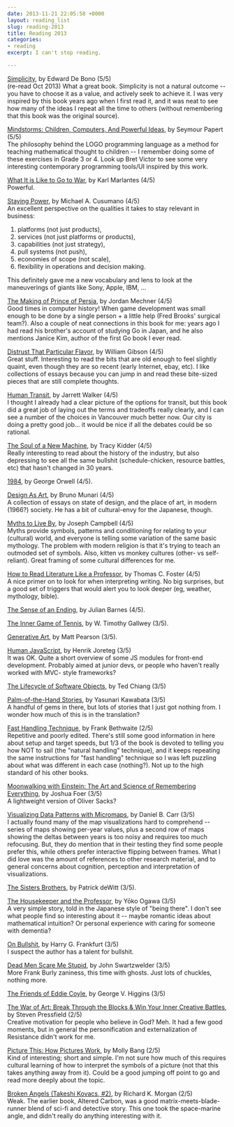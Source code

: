 ```yaml
---
date: 2013-11-21 22:05:58 +0000
layout: reading_list
slug: reading-2013
title: Reading 2013
categories:
- reading
excerpt: I can't stop reading.

---
```

[Simplicity](http://amazon.com/dp/0140258396/), by Edward De Bono (5/5)  
(re-read Oct 2013) What a great book. Simplicity is not a natural outcome -- you have to choose it as a value, and actively seek to achieve it. I was very inspired by this book years ago when I first read it, and it was neat to see how many of the ideas I repeat all the time to others (without remembering that this book was the original source).

[Mindstorms: Children, Computers, And Powerful
Ideas](http://amazon.com/dp/0465046746/), by Seymour Papert (5/5)  
The philosophy behind the LOGO programming language as a method for teaching mathematical thought to children -- I remember doing some of these exercises in Grade 3 or 4. Look up Bret Victor to see some very interesting contemporary programming tools/UI inspired by this work.

[What It is Like to Go to War](http://amazon.com/dp/0802119921/), by Karl Marlantes (4/5)  
Powerful.

[Staying Power](http://amazon.com/dp/019921896X/), by Michael A. Cusumano (4/5)  
An excellent perspective on the qualities it takes to stay relevant in
business:

1. platforms (not just products),
2. services (not just platforms or products),
3. capabilities (not just strategy),
4. pull systems (not push),
5. economies of scope (not scale),
6. flexibility in operations and decision making.

This definitely gave me a new vocabulary and lens to look at the maneuverings of giants like Sony, Apple, IBM, ...

[The Making of Prince of Persia](http://amazon.com/dp/B005WUE6Q2/), by Jordan Mechner (4/5)  
Good times in computer history! When game development was small enough to be done by a single person + a little help (Fred Brooks' surgical team?). Also a couple of neat connections in this book for me: years ago I had read his brother's account of studying Go in Japan, and he also mentions Janice Kim, author of the first Go book I ever read.

[Distrust That Particular Flavor](http://amazon.com/dp/039915843X/), by William Gibson (4/5)  
Great stuff. Interesting to read the bits that are old enough to feel slightly quaint, even though they are so recent (early Internet, ebay, etc). I like collections of essays because you can jump in and read these bite-sized pieces that are still complete thoughts.

[Human Transit](http://amazon.com/dp/1597269719/), by Jarrett Walker (4/5)  
I thought I already had a clear picture of the options for transit, but this book did a great job of laying out the terms and tradeoffs really clearly, and I can see a number of the choices in Vancouver much better now. Our city is doing a pretty good job... it would be nice if all the debates could be so rational.

[The Soul of a New Machine](http://amazon.com/dp/0316491977/), by Tracy Kidder (4/5)  
Really interesting to read about the history of the industry, but also depressing to see all the same bullshit (schedule-chicken, resource battles, etc) that hasn't changed in 30 years.

[1984](http://amazon.com/dp/0451524934/), by George Orwell (4/5).

[Design As Art](http://amazon.com/dp/0141035811/), by Bruno Munari (4/5)  
A collection of essays on state of design, and the place of art, in modern (1966?) society. He has a bit of cultural-envy for the Japanese, though.

[Myths to Live By](http://amazon.com/dp/0140194614/), by Joseph Campbell (4/5)  
Myths provide symbols, patterns and conditioning for relating to your (cultural) world, and everyone is telling some variation of the same basic mythology. The problem with modern religion is that it's trying to teach an outmoded set of symbols. Also, kitten vs monkey cultures (other- vs self- reliant). Great framing of some cultural differences for me.

[How to Read Literature Like a Professor](http://amazon.com/dp/006000942X/), by Thomas C. Foster (4/5)  
A nice primer on to look for when interpreting writing. No big surprises, but a good set of triggers that would alert you to look deeper (eg, weather, mythology, bible).

[The Sense of an Ending](http://amazon.com/dp/0224094157/), by Julian Barnes (4/5).

[The Inner Game of Tennis](http://amazon.com/dp/0679778314/), by W. Timothy Gallwey (3/5).

[Generative Art](http://amazon.com/dp/1935182625/), by Matt Pearson (3/5).

[Human JavaScript](http://amazon.com/dp/B00G9FGHFW/), by Henrik Joreteg (3/5)  
It was OK. Quite a short overview of some JS modules for front-end development. Probably aimed at junior devs, or people who haven't really worked with MVC- style frameworks?

[The Lifecycle of Software Objects](http://amazon.com/dp/1596063173/), by Ted Chiang (3/5)

[Palm-of-the-Hand Stories](http://amazon.com/dp/0374530491/), by Yasunari Kawabata (3/5)  
A handful of gems in there, but lots of stories that I just got nothing from. I wonder how much of this is in the translation?

[Fast Handling Technique](http://amazon.com/dp/1408154161/), by Frank Bethwaite (2/5)  
Repetitive and poorly edited. There's still some good information in here about setup and target speeds, but 1/3 of the book is devoted to telling you how NOT to sail (the "natural handling" technique), and it keeps repeating the same instructions for "fast handling" technique so I was left puzzling about what was different in each case (nothing?). Not up to the high standard of his other books.

[Moonwalking with Einstein: The Art and Science of Remembering Everything](http://amazon.com/dp/159420229X/), by Joshua Foer (3/5)  
A lightweight version of Oliver Sacks?

[Visualizing Data Patterns with Micromaps](http://amazon.com/dp/142007573X/), by Daniel B. Carr (3/5)  
I actually found many of the map visualizations hard to comprehend -- series of maps showing per-year values, plus a second row of maps showing the deltas between years is too noisy and requires too much refocusing. But, they do mention that in their testing they find some people prefer this, while others prefer interactive flipping between frames. What I did love was the amount of references to other research material, and to general concerns about cognition, perception and interpretation of visualizations.

[The Sisters Brothers](http://amazon.com/dp/0062041266/), by Patrick deWitt (3/5).

[The Housekeeper and the Professor](http://amazon.com/dp/0312427808/), by Yōko Ogawa (3/5)  
A very simple story, told in the Japanese style of "being there". I don't see what people find so interesting about it -- maybe romantic ideas about mathematical intuition? Or personal experience with caring for someone with dementia?

[On Bullshit](http://amazon.com/dp/0691122946/), by Harry G. Frankfurt (3/5)  
I suspect the author has a talent for bullshit.

[Dead Men Scare Me Stupid](http://amazon.com/dp/0975579983/), by John Swartzwelder (3/5)  
More Frank Burly zaniness, this time with ghosts. Just
lots of chuckles, nothing more.

[The Friends of Eddie Coyle](http://amazon.com/dp/031242969X/), by George V. Higgins (3/5)

[The War of Art: Break Through the Blocks & Win Your Inner Creative Battles](http://amazon.com/dp/0446691437/), by Steven Pressfield (2/5)  
Creative motivation for people who believe in God? Meh. It had a few good moments, but in general the personification and externalization of Resistance didn't work for me.

[Picture This: How Pictures Work](http://amazon.com/dp/0613300912/), by Molly Bang (2/5)  
Kind of interesting; short and simple. I'm not sure how much of this requires cultural learning of how to interpret the symbols of a picture (not that this takes anything away from it). Could be a good jumping off point to go and read more deeply about the topic.

[Broken Angels (Takeshi Kovacs, #2)](http://amazon.com/dp/0345457714/), by Richard K. Morgan (2/5)  
Weak. The earlier book, Altered Carbon, was a good matrix-meets-blade-runner blend of sci-fi and detective story. This one took the space-marine angle, and didn't really do anything interesting with it.